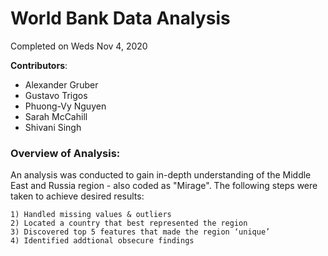 # World Bank Data Analysis
Completed on Weds Nov 4, 2020

**Contributors**: 
- Alexander Gruber
- Gustavo Trigos
- Phuong-Vy Nguyen 
- Sarah McCahill
- Shivani Singh

### Overview of Analysis:
An analysis was conducted to gain in-depth understanding of the Middle East and Russia region - also coded as "Mirage". The following steps were taken to achieve desired results: 

    1) Handled missing values & outliers 
    2) Located a country that best represented the region
    3) Discovered top 5 features that made the region ‘unique’
    4) Identified addtional obsecure findings 
